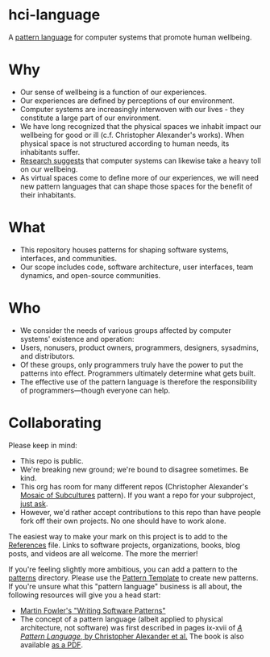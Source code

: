 # hci-language

A [pattern language](https://groupworksdeck.org/pattern-language) for computer systems that promote human wellbeing.

# Why

- Our sense of wellbeing is a function of our experiences.
- Our experiences are defined by perceptions of our environment.
- Computer systems are increasingly interwoven with our lives - they constitute a large part of our environment.
- We have long recognized that the physical spaces we inhabit impact our wellbeing for good or ill (c.f. Christopher Alexander's works). When physical space is not structured according to human needs, its inhabitants suffer.
- [Research suggests](https://ledger.humanetech.com/) that computer systems can likewise take a heavy toll on our wellbeing.
- As virtual spaces come to define more of our experiences, we will need new pattern languages that can shape those spaces for the benefit of their inhabitants.

# What

- This repository houses patterns for shaping software systems, interfaces, and communities.
- Our scope includes code, software architecture, user interfaces, team dynamics, and open-source communities.

# Who

- We consider the needs of various groups affected by computer systems' existence and operation:
- Users, nonusers, product owners, programmers, designers, sysadmins, and distributors.
- Of these groups, only programmers truly have the power to put the patterns into effect. Programmers ultimately determine what gets built.
- The effective use of the pattern language is therefore the responsibility of programmers—though everyone can help.

# Collaborating

Please keep in mind:

- This repo is public.
- We're breaking new ground; we're bound to disagree sometimes. Be kind.
- This org has room for many different repos (Christopher Alexander's [Mosaic of Subcultures](https://patterns-dev.github.io/patterns/newpat/newpat8/newpat8.htm) pattern). If you want a repo for your subproject, [just ask](https://github.com/software-patterns/hci-language/issues/new).
- However, we'd rather accept contributions to this repo than have people fork off their own projects. No one should have to work alone.

The easiest way to make your mark on this project is to add to the [References](./references.md) file.
Links to software projects, organizations, books, blog posts, and videos are all welcome. The more
the merrier!

If you're feeling slightly more ambitious, you can add a pattern to the [patterns](./patterns) directory.
Please use the [Pattern Template](./patterns/00_PATTERN_TEMPLATE.md) to create new patterns. If you're
unsure what this "pattern language" business is all about, the following resources will give you a head start:

- [Martin Fowler's "Writing Software Patterns"](https://www.martinfowler.com/articles/writingPatterns.html)
- The concept of a pattern language (albeit applied to physical architecture, not software) was first described in pages ix-xvii of [_A Pattern Language_, by Christopher Alexander et al.](https://mythstyles.com/products/a-pattern-language-towns-buildings-construction-center-for-environmental) The book is also available [as a PDF](http://library.uniteddiversity.coop/Ecological_Building/A_Pattern_Language.pdf).





